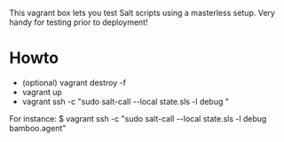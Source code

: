 This vagrant box lets you test Salt scripts using a masterless setup.  Very handy for testing prior to deployment!

# Howto

* (optional) vagrant destroy -f
* vagrant up
* vagrant ssh -c "sudo salt-call --local state.sls -l debug <salt-formula>"

For instance: 
$ vagrant ssh -c "sudo salt-call --local state.sls -l debug bamboo.agent"




